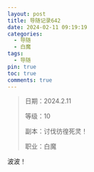 ```yaml
---
layout: post
title: 导随记录642
date: 2024-02-11 09:19:19
categories:
  - 导随
  - 白魔
tags:
  - 导随
pin: true
toc: true
comments: true
---
```

> 日期：2024.2.11
>
> 等级：10
>
> 副本：讨伐彷徨死灵！
>
> 职业：白魔

波波！